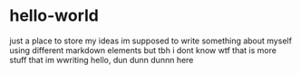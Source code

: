 # hello-world
just a place to store my ideas
im supposed to write something about myself using different markdown elements
but tbh i dont know wtf that is
more stuff that im wwriting
hello, dun dunn dunnn here
